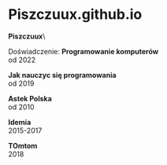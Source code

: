 # Piszczuux.github.io

**Piszczuux**\

Doświadczenie: 
**Programowanie komputerów**\
 od 2022
 
 **Jak nauczyc się programowania**\
od 2019

**Astek Polska**\
od 2010

**Idemia**\
2015-2017

**TOmtom**\
2018
